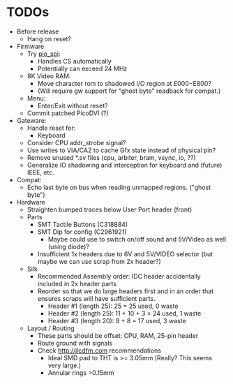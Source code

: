 # TODOs

* Before release
  * Hang on reset?
* Firmware
  * Try [pio_spi](https://github.com/raspberrypi/pico-examples/tree/master/pio/spi):
    * Handles CS automatically
    * Potentially can exceed 24 MHz
  * 8K Video RAM:
    * Move character rom to shadowed I/O region at $E000-$E800?
    * (Will require gw support for "ghost byte" readback for compat.)
  * Menu:
    * Enter/Exit without reset?
  * Commit patched PicoDVI (?)
* Gateware:
  * Handle reset for:
    * Keyboard
  * Consider CPU addr_strobe signal?
  * Use writes to VIA/CA2 to cache Gfx state instead of physical pin?
  * Remove unused *.sv files (cpu, arbiter, bram, vsync, io, ??)
  * Generalize IO shadowing and interception for keyboard and (future) IEEE, etc.
* Compat:
  * Echo last byte on bus when reading unmapped regions. ("ghost byte")
* Hardware
  * Straighten bumped traces below User Port header (front)
  * Parts
    * SMT Tactile Buttons (C318884)
    * SMT Dip for config (C2961921)
      * Maybe could use to switch on/off sound and 5V/Video as well (using diode)?
    * Insufficient 1x headers due to 6V and 5V/VIDEO selector (but maybe we can use scrap from 2x header?)
  * Silk
    * Recommended Assembly order: IDC header accidentally included in 2x header parts
    * Reorder so that we do large headers first and in an order that ensures scraps will have sufficient parts.
      * Header #1 (length 25): 25 = 25 used, 0 waste
      * Header #2 (length 25): 11 + 10 + 3 = 24 used, 1 waste
      * Header #3 (length 20): 9 + 8 = 17 used, 3 waste
  * Layout / Routing
    * These parts should be offset: CPU, RAM, 25-pin header
    * Route ground with signals
    * Check http://jlcdfm.com recommendations
      * Ideal SMD pad to THT is >= 3.05mm (Really? This seems very large.)
      * Annular rings >0.15mm
